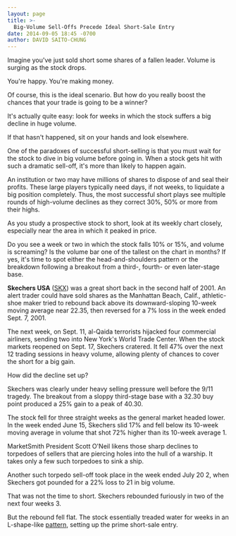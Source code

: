```yaml
---
layout: page
title: >-
  Big-Volume Sell-Offs Precede Ideal Short-Sale Entry
date: 2014-09-05 18:45 -0700
author: DAVID SAITO-CHUNG
---
```





Imagine you've just sold short some shares of a fallen leader. Volume is surging as the stock drops.


You're happy. You're making money.


Of course, this is the ideal scenario. But how do you really boost the chances that your trade is going to be a winner?


It's actually quite easy: look for weeks in which the stock suffers a big decline in huge volume.


If that hasn't happened, sit on your hands and look elsewhere.


One of the paradoxes of successful short-selling is that you must wait for the stock to dive in big volume before going in. When a stock gets hit with such a dramatic sell-off, it's more than likely to happen again.


An institution or two may have millions of shares to dispose of and seal their profits. These large players typically need days, if not weeks, to liquidate a big position completely. Thus, the most successful short plays see multiple rounds of high-volume declines as they correct 30%, 50% or more from their highs.


As you study a prospective stock to short, look at its weekly chart closely, especially near the area in which it peaked in price.


Do you see a week or two in which the stock falls 10% or 15%, and volume is screaming? Is the volume bar one of the tallest on the chart in months? If yes, it's time to spot either the head-and-shoulders pattern or the breakdown following a breakout from a third-, fourth- or even later-stage base.


**Skechers USA** ([SKX](https://research.investors.com/quote.aspx?symbol=SKX)) was a great short back in the second half of 2001. An alert trader could have sold shares as the Manhattan Beach, Calif., athletic-shoe maker tried to rebound back above its downward-sloping 10-week moving average near 22.35, then reversed for a 7% loss in the week ended Sept. 7, 2001.


The next week, on Sept. 11, al-Qaida terrorists hijacked four commercial airliners, sending two into New York's World Trade Center. When the stock markets reopened on Sept. 17, Skechers cratered. It fell 47% over the next 12 trading sessions in heavy volume, allowing plenty of chances to cover the short for a big gain.


How did the decline set up?


Skechers was clearly under heavy selling pressure well before the 9/11 tragedy. The breakout from a sloppy third-stage base with a 32.30 buy point produced a 25% gain to a peak of 40.30.


The stock fell for three straight weeks as the general market headed lower. In the week ended June 15, Skechers slid 17% and fell below its 10-week moving average in volume that shot 72% higher than its 10-week average 1.


MarketSmith President Scott O'Neil likens those sharp declines to torpedoes of sellers that are piercing holes into the hull of a warship. It takes only a few such torpedoes to sink a ship.


Another such torpedo sell-off took place in the week ended July 20 2, when Skechers got pounded for a 22% loss to 21 in big volume.


That was not the time to short. Skechers rebounded furiously in two of the next four weeks 3.


But the rebound fell flat. The stock essentially treaded water for weeks in an L-shape-like [pattern](http://news.investors.com/investing/the-short-side.htm), setting up the prime short-sale entry.




